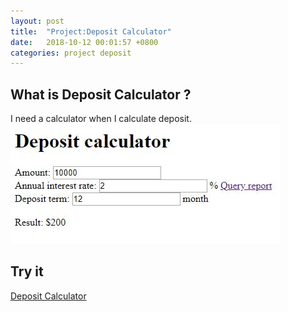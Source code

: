 ```yaml
---
layout: post
title:  "Project:Deposit Calculator"
date:   2018-10-12 00:01:57 +0800
categories: project deposit
---
```

## What is Deposit Calculator ?
I need a calculator when I calculate deposit. 
![deposit-calculator](/assets/deposit-calculator.JPG)

## Try it
[Deposit Calculator](/apps/deposit-calculator)
